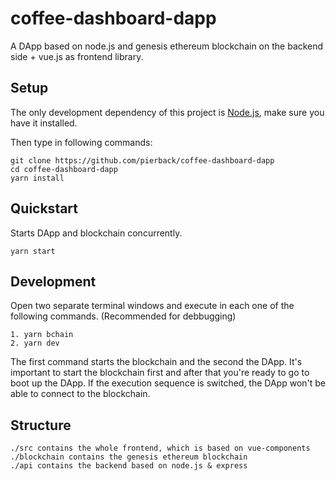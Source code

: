 # coffee-dashboard-dapp

A DApp based on node.js and genesis ethereum blockchain on the backend side + vue.js as frontend library.

## Setup
The only development dependency of this project is [Node.js](https://nodejs.org), make sure you have it installed.

Then type in following commands:

```
git clone https://github.com/pierback/coffee-dashboard-dapp 
cd coffee-dashboard-dapp
yarn install
```

## Quickstart
Starts DApp and blockchain concurrently. 

```
yarn start
```

## Development
Open two separate terminal windows and execute in each one of the following commands. (Recommended for debbugging)

```
1. yarn bchain
2. yarn dev
```
The first command starts the blockchain and the second the DApp. 
It's important to start the blockchain first and after that you're ready to go to boot up the DApp. 
If the execution sequence is switched, the DApp won't be able to connect to the blockchain.

## Structure

```
./src contains the whole frontend, which is based on vue-components
./blockchain contains the genesis ethereum blockchain
./api contains the backend based on node.js & express
```
